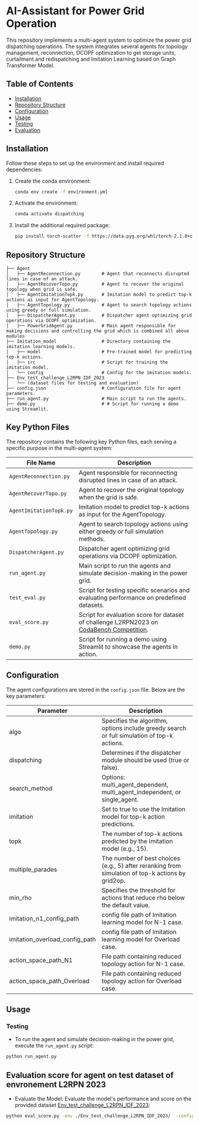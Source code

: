 # AI-Assistant for Power Grid Operation

This repository implements a multi-agent system to optimize the power grid dispatching operations. The system integrates several agents for topology management, reconnection, DCOPF optimization to get storage units, curtailment and redispatching and Imitation Learning based on Graph Transformer Model.

## Table of Contents
- [Installation](#installation)
- [Repository Structure](#repository-structure)
- [Configuration](#configuration)
- [Usage](#usage)
- [Testing](#testing)
- [Evaluation](#evaluation)

## Installation

Follow these steps to set up the environment and install required dependencies:

1. Create the conda environment:

    ```bash
    conda env create -f environment.yml
    ```

2. Activate the environment:

    ```bash
    conda activate dispatching
    ```

3. Install the additional required package:

    ```bash
    pip install torch-scatter -f https://data.pyg.org/whl/torch-2.1.0+cu121.html
    ```

## Repository Structure

```plaintext
├── Agent
│   ├── AgentReconnection.py        # Agent that reconnects disrupted lines in case of an attack.
│   ├── AgentRecoverTopo.py         # Agent to recover the original topology when grid is safe.
│   ├── AgentImitationTopk.py       # Imitation model to predict top-k actions as input for AgentTopology.
│   ├── AgentTopology.py            # Agent to search topology actions using greedy or full simulation.
│   ├── DispatcherAgent.py          # Dispatcher agent optimizing grid operations via DCOPF optimization.
│   ├── PowerGridAgent.py           # Main agent responsible for making decisions and controlling the grid which is combined all above modules
├── Imitation_model                 # Directory containing the imitation learning models.
│   ├── model                       # Pre-trained model for predicting top-k actions.
│   ├── src                         # Script for training the imitation model.
│   └── config                      # Config for the imitation models.
├── Env_test_challenge_L2RPN_IDF_2023
│   └── (dataset files for testing and evaluation)
├── config.json                     # Configuration file for agent parameters.
├── run_agent.py                    # Main script to run the agents.
├── demo.py                         # # Script for running a demo using Streamlit.
```

## Key Python Files

The repository contains the following key Python files, each serving a specific purpose in the multi-agent system:

| File Name                      | Description                                                                                     |
|---------------------------------|-------------------------------------------------------------------------------------------------|
| `AgentReconnection.py`          | Agent responsible for reconnecting disrupted lines in case of an attack.                        |
| `AgentRecoverTopo.py`           | Agent to recover the original topology when the grid is safe.                                   |
| `AgentImitationTopk.py`         | Imitation model to predict top-k actions as input for the AgentTopology.                        |
| `AgentTopology.py`              | Agent to search topology actions using either greedy or full simulation methods.                 |
| `DispatcherAgent.py`            | Dispatcher agent optimizing grid operations via DCOPF optimization.                             |
| `run_agent.py`                  | Main script to run the agents and simulate decision-making in the power grid.                   |
| `test_eval.py`                  | Script for testing specific scenarios and evaluating performance on predefined datasets.        |
| `eval_score.py`                  | Script for evaluation score for dataset of challenge L2RPN2023 on [CodaBench Competition](https://www.codabench.org/competitions/1891/#/participate-tab).|
| `demo.py`                       | Script for running a demo using Streamlit to showcase the agents in action.                     |


## Configuration

The agent configurations are stored in the `config.json` file. Below are the key parameters:

| Parameter                    | Description                                                                 |
|------------------------------|-----------------------------------------------------------------------------|
| algo                          | Specifies the algorithm, options include greedy search or full simulation of top-k actions.   |
| dispatching                   | Determines if the dispatcher module should be used (true or false).          |
| search_method                 | Options: multi_agent_dependent, multi_agent_independent, or single_agent.    |
| imitation                     | Set to true to use the Imitation model for top-k action predictions.         |
| topk                          | The number of top-k actions predicted by the Imitation model (e.g., 15).     |
| multiple_parades              | The number of best choices (e.g., 5) after reranking from simulation of top-k actions by grid2op.          |
| min_rho                       | Specifies the threshold for actions that reduce rho below the default value. |
| imitation_n1_config_path                       | config file path of Imitation learning model for N-1 case. |
| imitation_overload_config_path                       | config file path of Imitation learning model for Overload case. |
| action_space_path_N1                       | File path containing reduced topology action for N-1 case. |
| action_space_path_Overload                       | File path containing reduced topology action for Overload case.|

## Usage

### Testing

- To run the agent and simulate decision-making in the power grid, execute the `run_agent.py` script:

```bash
python run_agent.py
```


## Evaluation score for agent on test dataset of envronement L2RPN 2023  

- Evaluate the Model: Evaluate the model's performance and score on the provided dataset [Env_test_challenge_L2RPN_IDF_2023](https://www.dropbox.com/scl/fi/c498m7u262gnwx7vhq76l/Env_test_challenge_L2RPN_IDF_2023.zip?rlkey=1vdicuqqvszajo2hdqk2w5sap&st=xyou2z1o&dl=0):

```bash
python eval_score.py -env ./Env_test_challenge_L2RPN_IDF_2023/  -config config.json
```